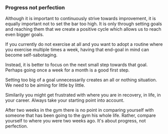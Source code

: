 ### Progress not perfection

Although it is important to continuously strive towards improvement, it is equally important not to set the bar too high. It is only through setting goals and reaching them that we create a positive cycle which allows us to reach even bigger goals.

If you currently do not exercise at all and you want to adopt a routine where you exercise multiple times a week, having that end-goal in mind can become self-sabotaging.

Instead, it is better to focus on the next small step towards that goal. Perhaps going once a week for a month is a good first step.

Setting too big of a goal unnecessarily creates an all or nothing situation. We need to be aiming for little by little.

Similarily you might get frustrated with where you are in recovery, in life, in your career. Always take your starting point into account. 

After two weeks in the gym there is no point in comparing yourself with someone that has been going to the gym his whole life. Rather, compare yourself to where you were two weeks ago. It's about progress, not perfection.